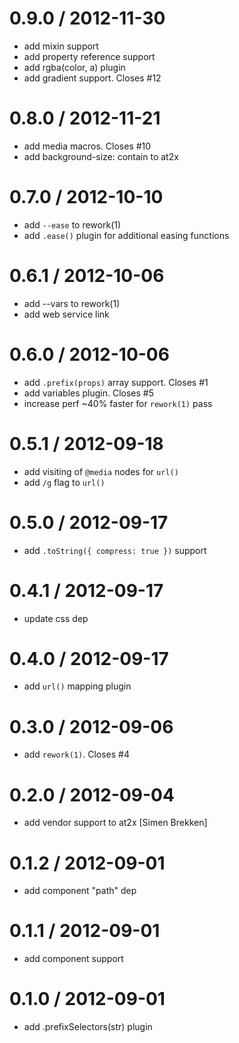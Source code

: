 
0.9.0 / 2012-11-30 
==================

  * add mixin support
  * add property reference support
  * add rgba(color, a) plugin
  * add gradient support. Closes #12

0.8.0 / 2012-11-21 
==================

  * add media macros. Closes #10
  * add background-size: contain to at2x

0.7.0 / 2012-10-10 
==================

  * add `--ease` to rework(1)
  * add `.ease()` plugin for additional easing functions

0.6.1 / 2012-10-06 
==================

  * add --vars to rework(1)
  * add web service link

0.6.0 / 2012-10-06 
==================

  * add `.prefix(props)` array support. Closes #1
  * add variables plugin. Closes #5
  * increase perf ~40% faster for `rework(1)` pass

0.5.1 / 2012-09-18 
==================

  * add visiting of `@media` nodes for `url()`
  * add `/g` flag to `url()`

0.5.0 / 2012-09-17 
==================

  * add `.toString({ compress: true })` support

0.4.1 / 2012-09-17 
==================

  * update css dep

0.4.0 / 2012-09-17 
==================

  * add `url()` mapping plugin

0.3.0 / 2012-09-06 
==================

  * add `rework(1)`. Closes #4

0.2.0 / 2012-09-04 
==================

  * add vendor support to at2x [Simen Brekken]

0.1.2 / 2012-09-01 
==================

  * add component "path" dep

0.1.1 / 2012-09-01 
==================

  * add component support

0.1.0 / 2012-09-01 
==================

  * add .prefixSelectors(str) plugin
